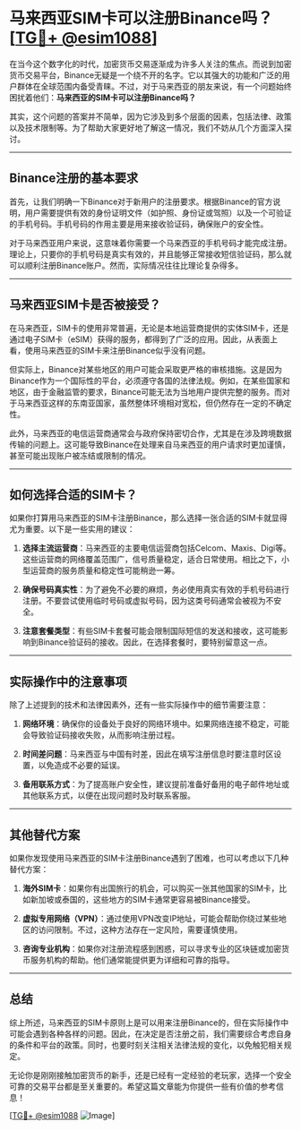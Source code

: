 # 马来西亚SIM卡可以注册Binance吗？[[TG💪+ @esim1088](https://t.me/s/esim1088)]

在当今这个数字化的时代，加密货币交易逐渐成为许多人关注的焦点。而说到加密货币交易平台，Binance无疑是一个绕不开的名字。它以其强大的功能和广泛的用户群体在全球范围内备受青睐。不过，对于马来西亚的朋友来说，有一个问题始终困扰着他们：**马来西亚的SIM卡可以注册Binance吗？**

其实，这个问题的答案并不简单，因为它涉及到多个层面的因素，包括法律、政策以及技术限制等。为了帮助大家更好地了解这一情况，我们不妨从几个方面深入探讨。

---

## Binance注册的基本要求

首先，让我们明确一下Binance对于新用户的注册要求。根据Binance的官方说明，用户需要提供有效的身份证明文件（如护照、身份证或驾照）以及一个可验证的手机号码。手机号码的作用主要是用来接收验证码，确保账户的安全性。

对于马来西亚用户来说，这意味着你需要一个马来西亚的手机号码才能完成注册。理论上，只要你的手机号码是真实有效的，并且能够正常接收短信验证码，那么就可以顺利注册Binance账户。然而，实际情况往往比理论复杂得多。

---

## 马来西亚SIM卡是否被接受？

在马来西亚，SIM卡的使用非常普遍，无论是本地运营商提供的实体SIM卡，还是通过电子SIM卡（eSIM）获得的服务，都得到了广泛的应用。因此，从表面上看，使用马来西亚的SIM卡来注册Binance似乎没有问题。

但实际上，Binance对某些地区的用户可能会采取更严格的审核措施。这是因为Binance作为一个国际性的平台，必须遵守各国的法律法规。例如，在某些国家和地区，由于金融监管的要求，Binance可能无法为当地用户提供完整的服务。而对于马来西亚这样的东南亚国家，虽然整体环境相对宽松，但仍然存在一定的不确定性。

此外，马来西亚的电信运营商通常会与政府保持密切合作，尤其是在涉及跨境数据传输的问题上。这可能导致Binance在处理来自马来西亚的用户请求时更加谨慎，甚至可能出现账户被冻结或限制的情况。

---

## 如何选择合适的SIM卡？

如果你打算用马来西亚的SIM卡注册Binance，那么选择一张合适的SIM卡就显得尤为重要。以下是一些实用的建议：

1. **选择主流运营商**：马来西亚的主要电信运营商包括Celcom、Maxis、Digi等。这些运营商的网络覆盖范围广，信号质量稳定，适合日常使用。相比之下，小型运营商的服务质量和稳定性可能稍逊一筹。

2. **确保号码真实性**：为了避免不必要的麻烦，务必使用真实有效的手机号码进行注册。不要尝试使用临时号码或虚拟号码，因为这类号码通常会被视为不安全。

3. **注意套餐类型**：有些SIM卡套餐可能会限制国际短信的发送和接收，这可能影响到Binance验证码的接收。因此，在选择套餐时，要特别留意这一点。

---

## 实际操作中的注意事项

除了上述提到的技术和法律因素外，还有一些实际操作中的细节需要注意：

1. **网络环境**：确保你的设备处于良好的网络环境中。如果网络连接不稳定，可能会导致验证码接收失败，从而影响注册过程。

2. **时间差问题**：马来西亚与中国有时差，因此在填写注册信息时要注意时区设置，以免造成不必要的延误。

3. **备用联系方式**：为了提高账户安全性，建议提前准备好备用的电子邮件地址或其他联系方式，以便在出现问题时及时联系客服。

---

## 其他替代方案

如果你发现使用马来西亚的SIM卡注册Binance遇到了困难，也可以考虑以下几种替代方案：

1. **海外SIM卡**：如果你有出国旅行的机会，可以购买一张其他国家的SIM卡，比如新加坡或泰国的，这些地方的SIM卡通常更容易被Binance接受。

2. **虚拟专用网络（VPN）**：通过使用VPN改变IP地址，可能会帮助你绕过某些地区的访问限制。不过，这种方法存在一定风险，需要谨慎使用。

3. **咨询专业机构**：如果你对注册流程感到困惑，可以寻求专业的区块链或加密货币服务机构的帮助。他们通常能提供更为详细和可靠的指导。

---

## 总结

综上所述，马来西亚的SIM卡原则上是可以用来注册Binance的，但在实际操作中可能会遇到各种各样的问题。因此，在决定是否注册之前，我们需要综合考虑自身的条件和平台的政策。同时，也要时刻关注相关法律法规的变化，以免触犯相关规定。

无论你是刚刚接触加密货币的新手，还是已经有一定经验的老玩家，选择一个安全可靠的交易平台都是至关重要的。希望这篇文章能为你提供一些有价值的参考信息！

[[TG💪+ @esim1088](https://t.me/s/esim1088) ![Image](https://i.postimg.cc/4NQfJmqS/Snipaste-2025-05-13-00-14-12.png)]